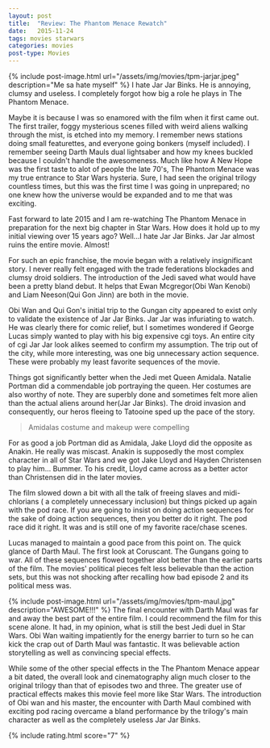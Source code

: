 ```yaml
---
layout: post
title:  "Review: The Phantom Menace Rewatch"
date:   2015-11-24
tags: movies starwars
categories: movies
post-type: Movies
---
```

{% include post-image.html url="/assets/img/movies/tpm-jarjar.jpeg" description="Me sa hate myself" %}
I hate  Jar Jar Binks. He is annoying, clumsy and useless. I completely forgot how big a role he plays in The Phantom Menace.

Maybe it is because I was so enamored with the film
when it first came out. The first trailer, foggy mysterious scenes filled
with weird aliens walking through the mist, is etched into my memory. I remember news stations doing small featurettes, and everyone going bonkers (myself
included). I remember seeing Darth Mauls dual lightsaber and how my knees buckled
because I couldn't handle the awesomeness. Much like how A New Hope was the first
taste to alot of people the late 70's, The Phantom Menace was my true entrance to Star Wars
hysteria. Sure, I had seen the original trilogy countless times, but this was the
first time I was going in unprepared; no one knew how the universe would be expanded
and to me that was exciting.

Fast forward to late 2015 and I am re-watching The Phantom Menace in preparation
for the next big chapter in Star Wars. How does it hold up to my initial viewing
over 15 years ago? Well...I hate Jar Jar Binks. Jar Jar almost ruins the entire
movie. Almost!

For such an epic franchise, the movie began with a relatively
insignificant story. I never really felt engaged with the trade federations blockades
and clumsy droid soldiers. The introduction of the Jedi saved what
would have been a pretty bland debut. It helps that Ewan Mcgregor(Obi Wan Kenobi) and
Liam Neeson(Qui Gon Jinn) are both in the movie.

Obi Wan and Qui Gon's initial trip to the Gungan city appeared to exist only to
validate the existence of Jar Jar Binks. Jar Jar was infuriating to watch. He was clearly
there for comic relief, but I sometimes wondered if George Lucas simply wanted to play
with his big expensive cgi toys. An entire city of cgi Jar Jar look alikes seemed to
confirm my assumption. The trip out of the city, while more
interesting, was one big unnecessary action sequence. These were probably my least favorite sequences of the movie.

Things got significantly better when the Jedi met Queen Amidala. Natalie Portman
did a commendable job portraying the queen. Her costumes are also worthy of note.
They are superbly done and sometimes felt more alien than the actual aliens around her(Jar Jar Binks). The
droid invasion and consequently, our heros fleeing to Tatooine sped up the pace of the story.

>Amidalas costume and makeup were compelling

For as good a job Portman did as Amidala, Jake Lloyd did the opposite as
Anakin. He really was miscast. Anakin is supposedly the most complex character
in all of Star Wars and we got Jake Lloyd and Hayden Christensen to play him...
Bummer. To his credit, Lloyd came across as a better actor than Christensen did
in the later movies.

The film slowed down a bit with all the talk of freeing slaves and midi-chlorians (
a completely unnecessary inclusion) but things picked up again with the pod race. If you
are going to insist on doing action sequences for the sake of doing action sequences, then you better
do it right. The pod race did it right. It was and is still one of my favorite
race/chase scenes.

Lucas managed to maintain a good pace from this point on. The quick glance of Darth
Maul. The first look at Coruscant. The Gungans going to war. All of these sequences
flowed together alot better than the earlier parts of the film. The movies' political pieces
felt less believable than the action sets, but this was not shocking after recalling how bad
episode 2 and its political mess was.

{% include post-image.html url="/assets/img/movies/tpm-maul.jpg" description="AWESOME!!!" %}
The final encounter with Darth Maul was far and away the best part of the entire film.
I could recommend the film for this scene alone. It had, in my opinion, what is
still the best Jedi duel in Star Wars. Obi Wan waiting impatiently
for the energy barrier to turn so he can kick the crap out of Darth Maul was fantastic.
It was believable action storytelling as well as convincing special effects.

While some of the other special effects in the The Phantom Menace
appear a bit dated, the overall look and cinematography align much closer to the original
trilogy than that of episodes two and three. The greater use of practical effects makes this
movie feel more like Star Wars. The introduction of Obi wan and his master, the encounter with
Darth Maul combined with exciting pod racing overcame a bland performance by the trilogy's main
character as well as the completely useless Jar Jar Binks.

{% include rating.html score="7" %}
